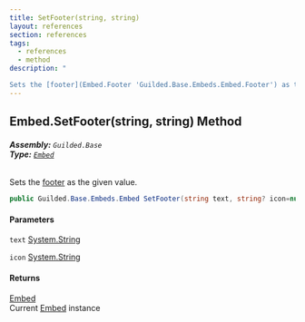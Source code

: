 ```yaml
---
title: SetFooter(string, string)
layout: references
section: references
tags:
  - references
  - method
description: "

Sets the [footer](Embed.Footer 'Guilded.Base.Embeds.Embed.Footer') as the given value."
---
```


## Embed.SetFooter(string, string) Method
###### **Assembly:** `Guilded.Base`<br/>**Type:** [`Embed`](Embed 'Guilded.Base.Embeds.Embed')

Sets the [footer](Embed.Footer 'Guilded.Base.Embeds.Embed.Footer') as the given value.

```csharp
public Guilded.Base.Embeds.Embed SetFooter(string text, string? icon=null);
```
#### Parameters

<a name='Guilded.Base.Embeds.Embed.SetFooter(string,string).text'></a>

`text` [System.String](https://docs.microsoft.com/en-us/dotnet/api/System.String 'System.String')

<a name='Guilded.Base.Embeds.Embed.SetFooter(string,string).icon'></a>

`icon` [System.String](https://docs.microsoft.com/en-us/dotnet/api/System.String 'System.String')

#### Returns
[Embed](Embed 'Guilded.Base.Embeds.Embed')  
Current [Embed](Embed 'Guilded.Base.Embeds.Embed') instance